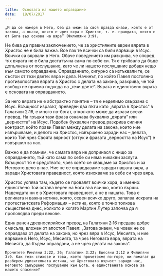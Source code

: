```yaml
---
title:  Основата на нашето оправдание
date:   18/07/2017
---
```


`„И да се намеря в Него, без да имам за своя правда онази, която е от закона, а онази, която е чрез вяра в Христос, т. е. правдата, която е от Бога въз основа на вяра“ (Филипяни 3:9).`

Не бива да правим заключението, че за християните евреи вярата в Христос не е била важна. Все пак те всички са били вярващи в Исус. Всички са вярвали в Него. Обаче поведението им разкрива, че според тях вярата не е била достатъчна сама по себе си. Тя е трябвало да бъде допълнена от послушание, като че ли нашето послушание добавя нещо към самото оправдание. Оправданието, сигурно са изтъквали те, се състои от тези двете: вяра и дела. Начинът, по който Павел постоянно противопоставя вярата в Христос с делата на закона, разкрива, че той изобщо не приема подхода на „тези двете“. Вярата и единствено вярата е основата на оправданието.

За него вярата не е абстрактно понятие – тя е неделимо свързана с Исус. Всъщност изразът, преведен два пъти като „вярата в Христос“ в Галатяни 2:16, е много по-богат, отколкото може да изрази всеки превод. На гръцки тази фраза означава буквално „вярата“ или „верността“ на Исус. Подобен буквален превод разкрива силния контраст, който прави Павел между делата на закона, които ние извършваме, и делото на Христос, извършено заради нас – делата, които Той чрез Своята вярност (оттук и фразата „верността на Исус“) е извършил за нас.

Важно е да помним, че самата вяра не допринася с нищо за оправданието, тъй като сама по себе си няма никакви заслуги. Всъщност тя е средството, чрез което се хващаме за Христос и за Неговото дело в нас. Ние не се оправдаваме заради нашата вяра, а заради Христовата праведност, която изискваме за себе си чрез вяра.

Христос успява там, където се провалят всички хора, а именно: единствено Той остава верен на Бога във всичко, което върши. Надеждата ни е в Христовата праведност, а не в нашата. Това е великата и важна истина, която, освен всичко друго, запалва искрата на протестантската Реформация – истина, която е точно толкова съществена днес, колкото и когато Мартин Лутер започва да я проповядва преди векове.

Един ранен древносирийски превод на Галатяни 2:16 предава добре смисъла, вложен от апостол Павел: „Затова знаем, че човек не се оправдава от делата на закона, но чрез вяра в Исус, Месията, и ние вярваме в Него, Исус, Месията, та чрез Неговата вяра, вярата на Месията, да бъдем оправдани, а не чрез делата на закона“.

`Прочетете Римляни 3:22, 26; Галатяни 3:22; Ефесяни 3:12 и Филипяни 3:9. Как тези стихове и това, което прочетохме по-горе, ни помагат да разберем удивителната истина, че Христовата вярност заради нас, Неговото съвършено послушание към Бога, е единствената основа за нашето спасение?`